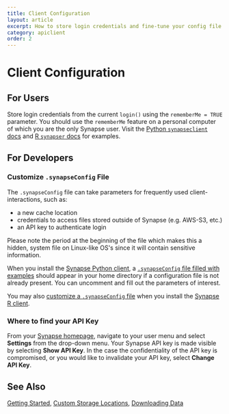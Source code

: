 ```yaml
---
title: Client Configuration
layout: article
excerpt: How to store login credentials and fine-tune your config file.
category: apiclient
order: 2
---
```


# Client Configuration


## For Users

Store login credentials from the current `login()` using the `rememberMe = TRUE` parameter. You should use the `rememberMe` feature on a personal computer of which you are the only Synapse user.
Visit the [Python `synapseclient` docs](https://python-docs.synapse.org/build/html/Client.html#synapseclient.Synapse.login) and [R `synapser` docs](https://r-docs.synapse.org/reference/synLogin.html) for examples. 

## For Developers

### Customize `.synapseConfig` File 

The `.synapseConfig` file can take parameters for frequently used client-interactions, such as:

- a new cache location
- credentials to access files stored outside of Synapse (e.g. AWS-S3, etc.)
- an API key to authenticate login

Please note the period at the beginning of the file which makes this a hidden, system file on Linux-like OS's since it will contain sensitive information. 

When you install the [Synapse Python client](https://python-docs.synapse.org/build/html/index.html#installation), a [`.synapseConfig` file filled with examples](https://github.com/Sage-Bionetworks/synapsePythonClient/blob/master/synapseclient/.synapseConfig) should appear in your home directory if a configuration file is not already present. You can uncomment and fill out the parameters of interest.

You may also [customize a `.synapseConfig` file](https://r-docs.synapse.org/articles/manageSynapseCredentials.html#letting-the-operating-system-manage-your-synapse-credentials) when you install the [Synapse R client](https://r-docs.synapse.org/index.html#installation).

### Where to find your API Key 

From your [Synapse homepage](https://www.synapse.org/), navigate to your user menu and select **Settings** from the drop-down menu. Your Synapse API key is made visible by selecting **Show API Key**. In the case the confidentiality of the API key is compromised, or you would like to invalidate your API key, select **Change API Key**. 
<br/>


## See Also

[Getting Started](docs.synapse.org/articles/getting_started.html), [Custom Storage Locations](http://docs.synapse.org/articles/custom_storage_location.html), [Downloading Data](http://docs.synapse.org/articles/downloading_data.html)

